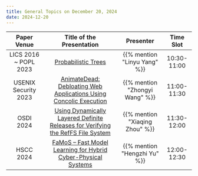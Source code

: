 ```yaml
---
title: General Topics on December 20, 2024
date: 2024-12-20
---
```


|      Paper Venue      |                                           Title of the Presentation                                           |           Presenter            |  Time Slot  |
| :-------------------: | :-----------------------------------------------------------------------------------------------------------: | :----------------------------: | :---------: |
| LICS 2016 ~ POPL 2023 |                                [Probabilistic Trees](/seminar/24-12-20/linyu/)                                |  {{% mention "Linyu Yang" %}}  | 10:30-11:00 |
| USENIX Security 2023  |        [AnimateDead: Debloating Web Applications Using Concolic Execution](/seminar/24-12-20/zhongyi/)        | {{% mention "Zhongyi Wang" %}} | 11:00-11:30 |
|       OSDI 2024       | [Using Dynamically Layered Definite Releases for Verifying the RefFS File System](/seminar/24-12-20/xiaqing/) | {{% mention "Xiaqing Zhou" %}} | 11:30-12:00 |
|       HSCC 2024       |          [FaMoS – Fast Model Learning for Hybrid Cyber-Physical Systems](/seminar/24-12-20/hengzhi/)          |  {{% mention "Hengzhi Yu" %}}  | 12:00-12:30 |

<!--more-->

